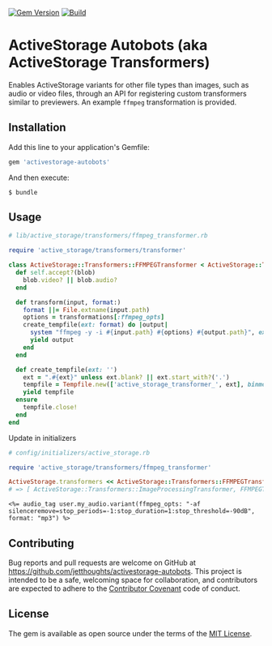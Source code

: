 [![Gem Version](https://badge.fury.io/rb/activestorage-autobots.svg)](https://rubygems.org/gems/activestorage-autobots)
[![Build](https://github.com/jetthoughts/activestorage-autobots/workflows/Build/badge.svg)](https://github.com/jetthoughts/activestorage-autobots/actions)

# ActiveStorage Autobots (aka ActiveStorage Transformers)

Enables ActiveStorage variants for other file types than images, such as audio or video files, through an API for registering custom transformers similar to previewers. An example `ffmpeg` transformation is provided.

## Installation

Add this line to your application's Gemfile:

```ruby
gem 'activestorage-autobots'
```

And then execute:

    $ bundle

## Usage

```ruby
# lib/active_storage/transformers/ffmpeg_transformer.rb

require 'active_storage/transformers/transformer'

class ActiveStorage::Transformers::FFMPEGTransformer < ActiveStorage::Transformers::Transformer
  def self.accept?(blob)
    blob.video? || blob.audio?
  end

  def transform(input, format:)
    format ||= File.extname(input.path)
    options = transformations[:ffmpeg_opts]
    create_tempfile(ext: format) do |output|
      system "ffmpeg -y -i #{input.path} #{options} #{output.path}", exception: true
      yield output
    end
  end

  def create_tempfile(ext: '')
    ext = ".#{ext}" unless ext.blank? || ext.start_with?('.')
    tempfile = Tempfile.new(['active_storage_transformer_', ext], binmode: true)
    yield tempfile
  ensure
    tempfile.close!
  end
end
```

Update in initializers
```ruby
# config/initializers/active_storage.rb

require 'active_storage/transformers/ffmpeg_transformer'

ActiveStorage.transformers << ActiveStorage::Transformers::FFMPEGTransformer
# => [ ActiveStorage::Transformers::ImageProcessingTransformer, FFMPEGTransformer ]
```

```html+erb
<%= audio_tag user.my_audio.variant(ffmpeg_opts: "-af silenceremove=stop_periods=-1:stop_duration=1:stop_threshold=-90dB", format: "mp3") %>
```

## Contributing

Bug reports and pull requests are welcome on GitHub at https://github.com/jetthoughts/activestorage-autobots. This project is intended to be a safe, welcoming space for collaboration, and contributors are expected to adhere to the [Contributor Covenant](http://contributor-covenant.org) code of conduct.

## License

The gem is available as open source under the terms of the [MIT License](https://opensource.org/licenses/MIT).

